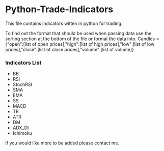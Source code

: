 # Python-Trade-Indicators
This file contains indicators witten in python for trading.

To find out the format that should be used when passing data use the sorting section at the bottom of the file or format the data into.
Candles = {"open":[list of open prices],"high":[list of high prices],"low":[list of low prices],"close":[list of close prices],"volume":[list of volume]}

### Indicators List ###
- BB
- RSI
- StochRSI
- SMA
- EMA
- SS
- MACD
- TR
- ATR
- DM
- ADX_DI
- Ichimoku

If you would like more to be added please contact me.
